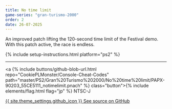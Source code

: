 ```yaml
---
title: No time limit
game-series: "gran-turismo-2000"
order: 2
date: 26-07-2025
---
```


An improved patch lifting the 120-second time limit of the Festival demo. With this patch active, the race is endless.

{% include setup-instructions.html platform="ps2" %}

***

<a {% include buttons/github-blob-url.html repo="CookiePLMonster/Console-Cheat-Codes" path="master/PS2/Gran%20Turismo%202000/No%20time%20limit/PAPX-90203_55CE5111_notimelimit.pnach" %} class="button">{% include elements/flag.html flag="jp" %} NTSC-J</a>

<a href="https://github.com/CookiePLMonster/Console-Cheat-Codes/tree/master/PS2/Gran%20Turismo%202000/No%20time%20limit" class="button github" target="_blank">{{ site.theme_settings.github_icon }} See source on GitHub</a>
